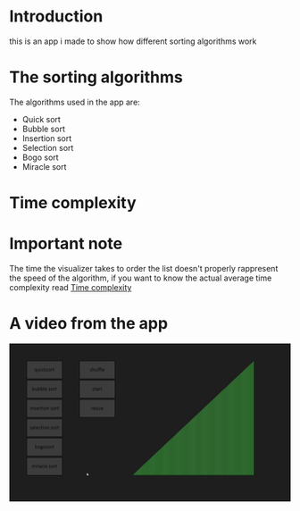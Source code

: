 # Introduction  
this is an app i made to show how different sorting algorithms work  

# The sorting algorithms  
The algorithms used in the app are:  
* Quick sort
* Bubble sort  
* Insertion sort
* Selection sort
* Bogo sort
* Miracle sort
    
# Time complexity

# Important note
The time the visualizer takes to order the list doesn't properly rappresent the speed of the algorithm, if you want to know the actual average time complexity read [Time complexity](#Time-complexity)  

# A video from the app
![A video that shows how to app works](sort_visualizer.gif)
